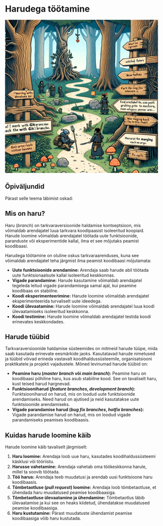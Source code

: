 # Harudega töötamine

![Harudega töötamine](Working-With-Branches.webp)

## Õpiväljundid

Pärast selle teema läbimist oskad:


## Mis on haru?

Haru (*branch*) on tarkvaraversioonide haldamise kontseptsioon, mis võimaldab arendajatel luua tarkvara koodipaasist isoleeritud koopiaid. Harude loomine võimaldab arendajatel töötada uute funktsioonide, paranduste või eksperimentide kallal, ilma et see mõjutaks peamist koodibaasi.

Harudega töötamine on oluline oskus tarkvaraarenduses, kuna see võimaldab arendajatel teha järgmist ilma peamist koodibaasi mõjutamata:

- **Uute funktsioonide arendamine:** Arendaja saab harude abil töötada uute funktsionaalsute kallal isoleeritud keskkonnas.
- **Vigade parandamine:** Harude kasutamine võimaldab arendajatel tegeleda leitud vigade parandamisega samal ajal, kui peamine koodibaas on stabiilne.
- **Koodi eksperimenteerimine:** Harude loomine võimaldab arendajatel eksperimenteerida turvaliselt uute ideedega.
- **Koodi ülevaatamine:** Harude loomine võimaldab arendajatel luua koodi ülevaatamiseks isoleeritud keskkonna.
- **Koodi testimine:** Harude loomine võimaldab arendajatel testida koodi erinevates keskkondades.

## Harude tüübid

Tarkvaraversioonide haldamise süsteemides on mitmeid harude tüüpe, mida saab kasutada erinevate eesmärkide jaoks. Kasutatavad harude nimetused ja tüübid võivad erineda vastavalt koodihaldussüsteemile, organisatsiooni praktikatele ja projekti vajadustele. Mõned levinumad harude tüübid on:

- **Peamine haru (*master branch* või *main branch*):** Peamine haru on koodibaasi põhiline haru, kus asub stabiilne kood. See on tavaliselt haru, kust teised harud hargnevad.
- **Funktsiooniharud (*feature branches*, *development branch*):** Funktsiooniharud on harud, mis on loodud uute funktsioonide arendamiseks. Need harud on ajutised ja neid kasutatakse uute funktsioonide arendamiseks.
- **Vigade parandamise harud (*bug fix branches*, *hotfix branches*):** Vigade parandamise harud on harud, mis on loodud vigade parandamiseks peamises koodibaasis.

## Kuidas harude loomine käib

Harude loomine käib tavaliselt järgmiselt:

1. **Haru loomine:** Arendaja loob uue haru, kasutades koodihaldussüsteemi käsklusi või tööriistu.
2. **Harusse vahetamine:** Arendaja vahetab oma töökeskkonna harule, millel ta soovib töötada.
3. **Töö harus:** Arendaja teeb muudatusi ja arendab uusi funktsioone haru koodibaasis.
4. **Tõmbetaotluse (*pull request*) loomine:** Arendaja loob tõmbetaotluse, et ühendada haru muudatused peamise koodibaasiga.
5. **Tõmbetaotluse ülevaatamine ja ühendamine:** Tõmbetaotlus läbib ülevaatamise ja kui see on heaks kiidetud, ühendatakse muudatused peamise koodibaasiga.
6. **Haru kustutamine:** Pärast muudatuste ühendamist peamise koodibaasiga võib haru kustutada.



